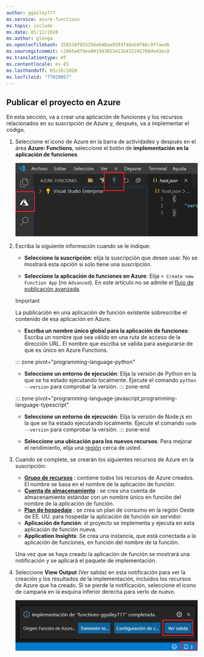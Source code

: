 ```yaml
---
author: ggailey777
ms.service: azure-functions
ms.topic: include
ms.date: 01/12/2020
ms.author: glenga
ms.openlocfilehash: 256510f855256e648ae9203f46eb9f66c9ffaed6
ms.sourcegitcommit: c2065e6f0ee0919d36554116432241760de43ec8
ms.translationtype: HT
ms.contentlocale: es-ES
ms.lasthandoff: 03/26/2020
ms.locfileid: "77029057"
---
```

## <a name="publish-the-project-to-azure"></a>Publicar el proyecto en Azure

En esta sección, va a crear una aplicación de funciones y los recursos relacionados en su suscripción de Azure y, después, va a implementar el código. 

1. Seleccione el icono de Azure en la barra de actividades y después en el área **Azure: Functions**, seleccione el botón de **implementación en la aplicación de funciones**.

    ![Publicación del proyecto en Azure](media/functions-publish-project-vscode/function-app-publish-project.png)

1. Escriba la siguiente información cuando se le indique:

    + **Seleccione la suscripción**: elija la suscripción que desee usar. No se mostrará esta opción si solo tiene una suscripción.

    + **Seleccione la aplicación de funciones en Azure**: Elija `+ Create new Function App` (no `Advanced`). En este artículo no se admite el [flujo de publicación avanzada](../articles/azure-functions/functions-develop-vs-code.md#enable-publishing-with-advanced-create-options). 
    
    >[!IMPORTANT]
    > La publicación en una aplicación de función existente sobrescribe el contenido de esa aplicación en Azure. 
    
    + **Escriba un nombre único global para la aplicación de funciones**: Escriba un nombre que sea válido en una ruta de acceso de la dirección URL. El nombre que escriba se valida para asegurarse de que es único en Azure Functions. 
    
    ::: zone pivot="programming-language-python"
    + **Seleccione un entorno de ejecución**: Elija la versión de Python en la que se ha estado ejecutando localmente. Ejecute el comando `python --version` para comprobar la versión.
    ::: zone-end

    ::: zone pivot="programming-language-javascript,programming-language-typescript"
    + **Seleccione un entorno de ejecución**: Elija la versión de Node.js en la que se ha estado ejecutando localmente. Ejecute el comando `node --version` para comprobar la versión.
    ::: zone-end

    + **Seleccione una ubicación para los nuevos recursos**:  Para mejorar el rendimiento, elija una [región](https://azure.microsoft.com/regions/) cerca de usted. 
    
1.  Cuando se complete, se crearán los siguientes recursos de Azure en la suscripción:

    + **[Grupo de recursos](../articles/azure-resource-manager/management/overview.md)** : contiene todos los recursos de Azure creados. El nombre se basa en el nombre de la aplicación de función.
    + **[Cuenta de almacenamiento](../articles//storage/common/storage-introduction.md#types-of-storage-accounts)** : se crea una cuenta de almacenamiento estándar con un nombre único en función del nombre de la aplicación de función.
    + **[Plan de hospedaje](../articles/azure-functions/functions-scale.md)** : se crea un plan de consumo en la región Oeste de EE. UU. para hospedar la aplicación de función sin servidor.
    + **Aplicación de función**: el proyecto se implementa y ejecuta en esta aplicación de función nueva.
    + **Application Insights**: Se crea una instancia, que está conectada a la aplicación de funciones, en función del nombre de la función.

    Una vez que se haya creado la aplicación de función se mostrará una notificación y se aplicará el paquete de implementación. 
    
1. Seleccione **View Output** (Ver salida) en esta notificación para ver la creación y los resultados de la implementación, incluidos los recursos de Azure que ha creado. Si se pierde la notificación, seleccione el icono de campana en la esquina inferior derecha para verlo de nuevo.

    ![Creación de la notificación completa](media/functions-publish-project-vscode/function-create-notifications.png)
